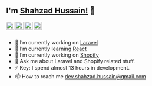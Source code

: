 ## I'm [Shahzad Hussain!](mailto:dev.shahzad.hussain@gmail.com) 👋

<a href="https://twitter.com/shexitech">
  <img align="left" alt="Shahzad's Twitter" width="22px" src="https://cdn.jsdelivr.net/npm/simple-icons@v3/icons/twitter.svg" />
</a>
<a href="https://www.linkedin.com/in/shexitech">
  <img align="left" alt="Shahzad's Linkdein" width="22px" src="https://cdn.jsdelivr.net/npm/simple-icons@v3/icons/linkedin.svg" />
</a>
<a href="https://github.com/shexitech">
  <img align="left" alt="Shahzad's Github" width="22px" src="https://cdn.jsdelivr.net/npm/simple-icons@v3/icons/github.svg" />
</a>
<a href="https://www.facebook.com/shexitech">
  <img align="left" alt="Shahzad's Facebook" width="22px" src="https://cdn.jsdelivr.net/npm/simple-icons@v3/icons/facebook.svg" />
</a>

<br/>
<br/>

- 🔭 I’m currently working on [Laravel](http://laravel.com)
- 🌱 I’m currently learning [React](https://reactjs.org/)
- 🌱 I’m currently working on [Shopify](https://www.shopify.com/)
- 💬 Ask me about Laravel and Shopify related stuff.
- ⚡ Key: I spend almost 13 hours in development.
- 📫 How to reach me dev.shahzad.hussain@gmail.com



